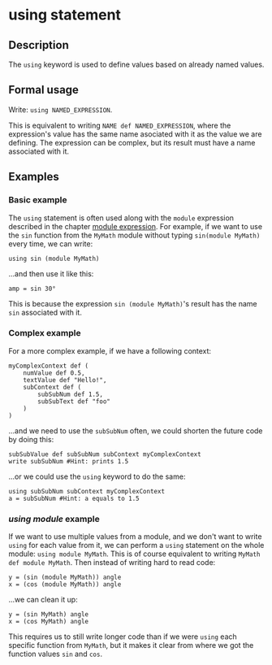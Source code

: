 # using statement

## Description
The `using` keyword is used to define values based on already named values. 

## Formal usage
Write: `using NAMED_EXPRESSION`.

This is equivalent to writing `NAME def NAMED_EXPRESSION`, where the expression's value has the same name asociated with it as the value we are defining. The expression can be complex, but its result must have a name associated with it.

## Examples

### Basic example
The `using` statement is often used along with the `module` expression described in the chapter [module expression](module_expression.html). For example, if we want to use the `sin` function from the `MyMath` module without typing `sin(module MyMath)` every time, we can write:
```
using sin (module MyMath)
```
...and then use it like this:
```
amp = sin 30°
```
This is because the expression `sin (module MyMath)`'s result has the name `sin` associated with it.

### Complex example
For a more complex example, if we have a following context:
```
myComplexContext def (
    numValue def 0.5,
    textValue def "Hello!",
    subContext def (
        subSubNum def 1.5,
        subSubText def "foo"
    )
)
```
...and we need to use the `subSubNum` often, we could shorten the future code by doing this:
```
subSubValue def subSubNum subContext myComplexContext
write subSubNum #Hint: prints 1.5
```
...or we could use the `using` keyword to do the same:
```
using subSubNum subContext myComplexContext
a = subSubNum #Hint: a equals to 1.5
```

### *using module* example
If we want to use multiple values from a module, and we don't want to write `using` for each value from it, we can perform a `using` statement on the whole module: `using module MyMath`. This is of course equivalent to writing `MyMath def module MyMath`. Then instead of writing hard to read code:
```
y = (sin (module MyMath)) angle
x = (cos (module MyMath)) angle
```
...we can clean it up:
```
y = (sin MyMath) angle
x = (cos MyMath) angle
```
This requires us to still write longer code than if we were `using` each specific function from `MyMath`, but it makes it clear from where we got the function values `sin` and `cos`.